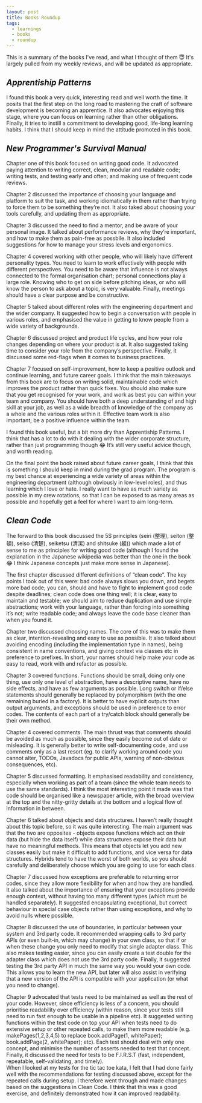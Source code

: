 ```yaml
---
layout: post
title: Books Roundup
tags:
  - learnings
  - books
  - roundup
---
```


This is a summary of the books I've read, and what I thought of them :innocent: It's largely pulled from my weekly reviews, and will be updated as appropriate.

## _Apprentiship Patterns_

I found this book a very quick, interesting read and well worth the time. It posits that the first step on the long road to mastering the craft of software development is becoming an apprentice. 
It also advocates enjoying this stage, where you can focus on learning rather than other obligations. Finally, it tries to instill a commitment to developing good, life-long learning habits. 
I think that I should keep in mind the attitude promoted in this book.

## _New Programmer's Survival Manual_

Chapter one of this book focused on writing good code. 
It advocated paying attention to writing correct, clean, modular and readable code; writing tests, and testing early and often; and making use of frequent code reviews. 

Chapter 2 discussed the importance of choosing your language and platform to suit the task, and working idiomatically in them rather than trying to force them to be something they’re not. 
It also taked about choosing your tools carefully, and updating them as appropriate.

Chapter 3 discussed the need to find a mentor, and be aware of your personal image. It talked about performance reviews, why they’re important, and how to make them as pain-free as possbile. 
It also included suggestions for how to manage your stress levels and ergonomics.

Chapter 4 covered working with other people, who will likely have different personality types. You need to learn to work effectively with people with different perspectives. 
You need to be aware that influence is not always connected to the formal organisation chart; personal connections play a large role. 
Knowing who to get on side before pitching ideas, or who will know the person to ask about a topic, is very valuable. Finally, meetings should have a clear purpose and be constructive.

Chapter 5 talked about different roles with the engineering department and the wider company. 
It suggested how to begin a conversation with people in various roles, and emphasised the value in getting to know people from a wide variety of backgrounds.

Chapter 6 discussed project and product life cycles, and how your role changes depending on where your product is at. It also suggested taking time to consider your role from the company’s perspective. 
Finally, it discussed some red-flags when it comes to business practices.

Chapter 7 focused on self-improvement, how to keep a positive outlook and continue learning, and future career goals.
I think that the main takeaways from this book are to focus on writing solid, maintainable code which improves the product rather than quick fixes. 
You should also make sure that you get recognised for your work, and work as best you can within your team and company. 
You should have both a deep understanding of and high skill at your job, as well as a wide breadth of knowledge of the company as a whole and the various roles within it. 
Effective team work is also important; be a positive influence within the team.
 
I found this book useful, but a bit more dry than Apprentiship Patterns. I think that has a lot to do with it dealing with the wider corporate structure, rather than just programming though :joy: 
It’s still very useful advice though, and worth reading.

On the final point the book raised about future career goals, I think that this is something I should keep in mind during the grad program. 
The program is my best chance at experiencing a wide variety of areas within the engineering department (although obviously in low-level roles), and thus learning which I love or hate. 
I really want to have as much variety as possible in my crew rotations, so that I can be exposed to as many areas as possible and hopefully get a feel for where I want to aim long-term.

## _Clean Code_

The forward to this book discussed the 5S principles (seiri (整理), seiton (整頓), seiso (清楚), seiketsu (清潔) and shitsuke (躾)) which made a lot of sense to me as principles for writing good code (although I found the explanation in the Japanese wikipedia was better than the one in the book :joy: 
I think Japanese concepts just make more sense in Japanese).

The first chapter discussed different definitions of “clean code”. The key points I took out of this were: bad code always slows you down, and begets more bad code; you can, should and have to fight to implement good code despite deadlines; 
clean code does one thing well; it is clear, easy to maintain and testable; we should aim to reduce duplication and use simple abstractions; work with your language, rather than forcing into something it’s not; write readable code; 
and always leave the code base cleaner than when you found it.

Chapter two discussed choosing names. The core of this was to make them as clear, intention-revealing and easy to use as possible. It also talked about avoiding encoding (including the implementation type in names), being consistent in name conventions, and giving context via classes etc in preference to prefixes. 
In short, your names should help make your code as easy to read, work with and refactor as possible.

Chapter 3 covered functions. Functions should be small, doing only one thing, use only one level of abstraction, have a descriptive name, have no side effects, and have as few arguments as possible. Long switch or if/else statements should generally be replaced by polymorphism (with the one remaining buried in a factory). It is better to have explicit outputs than output arguments, and exceptions should be used in preference to error codes. The contents of each part of a try/catch block should generally be their own method.

Chapter 4 covered comments. The main thrust was that comments should be avoided as much as possible, since they easily become out of date or misleading. It is generally better to write self-documenting code, and use comments only as a last resort (eg. to clarify working around code you cannot alter, TODOs, Javadocs for public APIs, warning of non-obvious consequences, etc).

Chapter 5 discussed formatting. It emphasised readability and consistency, especially when working as part of a team (since the whole team needs to use the same standards). I think the most interesting point it made was that code should be organised like a newspaper article, with the broad overview at the top and the nitty-gritty details at the bottom and a logical flow of information in between.

Chapter 6 talked about objects and data structures. I haven’t really thought about this topic before, so it was quite interesting. The main argument was that the two are opposites - objects expose functions which act on their data (but hide the data itself) while data structures expose their data but have no meaningful methods. This means that objects let you add new classes easily but make it difficult to add functions, and vice versa for data structures. Hybrids tend to have the worst of both worlds, so you should carefully and deliberately choose which you are going to use for each class.

Chapter 7 discussed how exceptions are preferable to returning error codes, since they allow more flexibility for when and how they are handled. It also talked about the importance of ensuring that your exceptions provide enough context, without having too many different types (which must be handled separately). It suggested encapsulating exceptional, but correct behaviour in special case objects rather than using exceptions, and why to avoid nulls where possible.

Chapter 8 discussed the use of boundaries, in particular between your system and 3rd party code. It recommended wrapping calls to 3rd party APIs (or even built-in, which may change) in your own class, so that if or when these change you only need to modify that single adapter class. This also makes testing easier, since you can easily create a test double for the adapter class which does not use the 3rd party code. Finally, it suggested testing the 3rd party API in much the same way you would your own code. This allows you to learn the new API, but later will also assist in verifying that a new version of the API is compatible with your application (or what you need to change).

Chapter 9 advocated that tests need to be maintained as well as the rest of your code. However, since efficiency is less of a concern, you should prioritise readability over efficiency (within reason, since your tests still need to run fast enough to be usable in a pipeline etc). It suggested writing functions within the test code on top your API when tests need to do extensive setup or other repeated calls, to make them more readable (e.g. makePages(1,2,3,4,5) to replace book.addPage(1, whitePaper); book.addPage(2, whitePaper); etc). Each test should deal with only one concept, and minimise the number of asserts needed to test that concept. Finally, it discussed the need for tests to be F.I.R.S.T (fast, independent, repeatable, self-validating, and timely).  
When I looked at my tests for the tic tac toe kata, I felt that I had done fairly well with the recommendations for testing discussed above, except for the repeated calls during setup. I therefore went through and made changes based on the suggestions in Clean Code. I think that this was a good exercise, and definitely demonstrated how it can improved readability.
